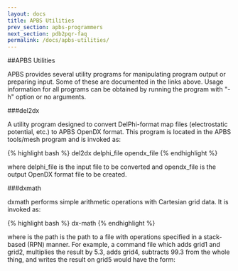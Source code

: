 ```yaml
---
layout: docs
title: APBS Utilities
prev_section: apbs-programmers
next_section: pdb2pqr-faq
permalink: /docs/apbs-utilities/
---
```


##APBS Utilities

APBS provides several utility programs for manipulating program output or preparing input. Some of these are documented in the links above. Usage information for all programs can be obtained by running the program with "-h" option or no arguments.

###del2dx

A utility program designed to convert DelPhi-format map files (electrostatic potential, etc.) to APBS OpenDX format.  This program is located in the APBS tools/mesh program and is invoked as:

{% highlight bash %}
del2dx delphi_file opendx_file
{% endhighlight %}

where delphi_file is the input file to be converted and opendx_file is the output OpenDX format file to be created.

###dxmath

dxmath performs simple arithmetic operations with Cartesian grid data.  It is invoked as:

{% highlight bash %}
dx-math <path>
{% endhighlight %}

where <path> is the path is the path to a file with operations specified in a stack-based (RPN) manner.  For example, a command file which adds grid1 and grid2, multiplies the result by 5.3, adds grid4, subtracts 99.3 from the whole thing, and writes the result on grid5 would have the form: